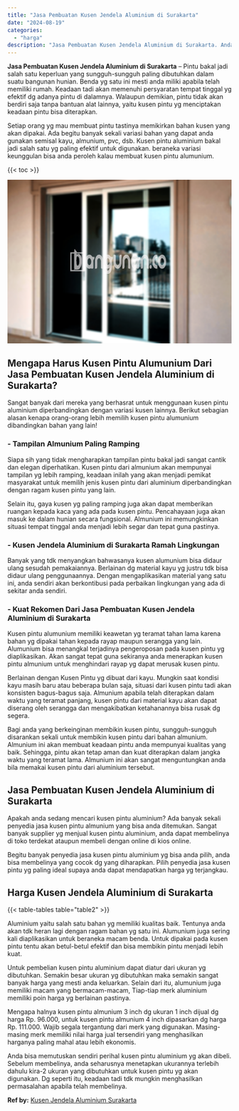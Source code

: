 ```yaml
---
title: "Jasa Pembuatan Kusen Jendela Aluminium di Surakarta"
date: "2024-08-19"
categories: 
  - "harga"
description: "Jasa Pembuatan Kusen Jendela Aluminium di Surakarta. Anda bisa memutuskan sendiri perihal kusen pintu aluminium yg akan dibeli. Sebelum membelinya, anda seha..."
---
```


**Jasa Pembuatan Kusen Jendela Aluminium di Surakarta** – Pintu bakal jadi salah satu keperluan yang sungguh-sungguh paling dibutuhkan dalam suatu bangunan hunian. Benda yg satu ini mesti anda miliki apabila telah memiliki rumah. Keadaan tadi akan memenuhi persyaratan tempat tinggal yg efektif dg adanya pintu di dalamnya. Walaupun demikian, pintu tidak akan berdiri saja tanpa bantuan alat lainnya, yaitu kusen pintu yg menciptakan keadaan pintu bisa diterapkan.

Setiap orang yg mau membuat pintu tastinya memikirkan bahan kusen yang akan dipakai. Ada begitu banyak sekali variasi bahan yang dapat anda gunakan semisal kayu, almunium, pvc, dsb. Kusen pintu aluminium bakal jadi salah satu yg paling efektif untuk digunakan. beraneka variasi keunggulan bisa anda peroleh kalau membuat kusen pintu alumunium.

{{< toc >}}

![Jasa Pembuatan Kusen Jendela Aluminium di Surakarta](/images/harga-kusen-jendela-alumunium-18.png)

## Mengapa Harus Kusen Pintu Alumunium Dari Jasa Pembuatan Kusen Jendela Aluminium di Surakarta?

Sangat banyak dari mereka yang berhasrat untuk menggunaan kusen pintu aluminium diperbandingkan dengan variasi kusen lainnya. Berikut sebagian alasan kenapa orang-orang lebih memilih kusen pintu alumunium dibandingkan bahan yang lain!

### \- Tampilan Almunium Paling Ramping

Siapa sih yang tidak mengharapkan tampilan pintu bakal jadi sangat cantik dan elegan diperhatikan. Kusen pintu dari almunium akan mempunyai tampilan yg lebih ramping, keadaan inilah yang akan menjadi pemikat masyarakat untuk memilih jenis kusen pintu dari aluminium diperbandingkan dengan ragam kusen pintu yang lain.

Selain itu, gaya kusen yg paling ramping juga akan dapat memberikan ruangan kepada kaca yang ada pada kusen pintu. Pencahayaan juga akan masuk ke dalam hunian secara fungsional. Almunium ini memungkinkan situasi tempat tinggal anda menjadi lebih segar dan tepat guna pastinya.

### \- Kusen Jendela Aluminium di Surakarta Ramah Lingkungan

Banyak yang tdk menyangkan bahwasanya kusen alumunium bisa didaur ulang sesudah pemakaiannya. Berlainan dg material kayu yg justru tdk bisa didaur ulang penggunaannya. Dengan mengaplikasikan material yang satu ini, anda sendiri akan berkontibusi pada perbaikan lingkungan yang ada di sekitar anda sendiri.

### \- Kuat Rekomen Dari Jasa Pembuatan Kusen Jendela Aluminium di Surakarta

Kusen pintu alumunium memiliki keawetan yg teramat tahan lama karena bahan yg dipakai tahan kepada rayap maupun serangga yang lain. Alumunium bisa menangkal terjadinya pengeroposan pada kusen pintu yg diaplikasikan. Akan sangat tepat guna sekiranya anda menerapkan kusen pintu almunium untuk menghindari rayap yg dapat merusak kusen pintu.

Berlainan dengan Kusen Pintu yg dibuat dari kayu. Mungkin saat kondisi kayu masih baru atau beberapa bulan saja, situasi dari kusen pintu tadi akan konsisten bagus-bagus saja. Almunium apabila telah diterapkan dalam waktu yang teramat panjang, kusen pintu dari material kayu akan dapat diserang oleh serangga dan mengakibatkan ketahanannya bisa rusak dg segera.

Bagi anda yang berkeinginan membikin kusen pintu, sungguh-sungguh disarankan sekali untuk membikin kusen pintu dari bahan almunium. Almunium ini akan membuat keadaan pintu anda mempunyai kualitas yang baik. Sehingga, pintu akan tetap aman dan kuat diterapkan dalam jangka waktu yang teramat lama. Almunium ini akan sangat menguntungkan anda bila memakai kusen pintu dari aluminium tersebut.

## Jasa Pembuatan Kusen Jendela Aluminium di Surakarta

Apakah anda sedang mencari kusen pintu aluminium? Ada banyak sekali penyedia jasa kusen pintu almunium yang bisa anda ditemukan. Sangat banyak supplier yg menjual kusen pintu aluminium, anda dapat membelinya di toko terdekat ataupun membeli dengan online di kios online.

Begitu banyak penyedia jasa kusen pintu aluminium yg bisa anda pilih, anda bisa membelinya yang cocok dg yang diharapkan. Pilih penyedia jasa kusen pintu yg paling ideal supaya anda dapat mendapatkan harga yg terjangkau.

## Harga Kusen Jendela Aluminium di Surakarta

{{< table-tables table="table2" >}}

Aluminium yaitu salah satu bahan yg memiliki kualitas baik. Tentunya anda akan tdk heran lagi dengan ragam bahan yg satu ini. Alumunium juga sering kali diaplikasikan untuk beraneka macam benda. Untuk dipakai pada kusen pintu tentu akan betul-betul efektif dan bisa membikin pintu menjadi lebih kuat.

Untuk pembelian kusen pintu aluminium dapat diatur dari ukuran yg dibutuhkan. Semakin besar ukuran yg dibutuhkan maka semakin sangat banyak harga yang mesti anda keluarkan. Selain dari itu, alumunium juga memiliki macam yang bermacam-macam, Tiap-tiap merk aluminium memiliki poin harga yg berlainan pastinya.

Mengapa halnya kusen pintu almunium 3 inch dg ukuran 1 inch dijual dg harga Rp. 96.000, untuk kusen pintu almunium 4 inch dipasarkan dg harga Rp. 111.000. Wajib segala tergantung dari merk yang digunakan. Masing-masing merk memiliki nilai harga jual tersendiri yang menghasilkan harganya paling mahal atau lebih ekonomis.

Anda bisa memutuskan sendiri perihal kusen pintu aluminium yg akan dibeli. Sebelum membelinya, anda seharusnya menetapkan ukurannya terlebih dahulu kira-2 ukuran yang dibutuhkan untuk kusen pintu yg akan digunakan. Dg seperti itu, keadaan tadi tdk mungkin menghasilkan permasalahan apabila telah membelinya.

**Ref by:** [Kusen Jendela Aluminium Surakarta](https://id.wikipedia.org/wiki/Kusen)
